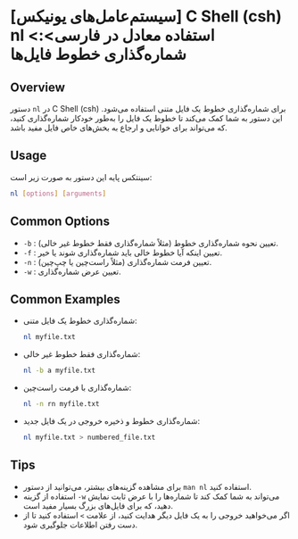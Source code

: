 # [سیستم‌عامل‌های یونیکس] C Shell (csh) nl <استفاده معادل در فارسی>: شماره‌گذاری خطوط فایل‌ها

## Overview
دستور `nl` در C Shell (csh) برای شماره‌گذاری خطوط یک فایل متنی استفاده می‌شود. این دستور به شما کمک می‌کند تا خطوط یک فایل را به‌طور خودکار شماره‌گذاری کنید، که می‌تواند برای خوانایی و ارجاع به بخش‌های خاص فایل مفید باشد.

## Usage
سینتکس پایه این دستور به صورت زیر است:

```bash
nl [options] [arguments]
```

## Common Options
- `-b` : تعیین نحوه شماره‌گذاری خطوط (مثلاً شماره‌گذاری فقط خطوط غیر خالی).
- `-f` : تعیین اینکه آیا خطوط خالی باید شماره‌گذاری شوند یا خیر.
- `-n` : تعیین فرمت شماره‌گذاری (مثلاً راست‌چین یا چپ‌چین).
- `-w` : تعیین عرض شماره‌گذاری.

## Common Examples
- شماره‌گذاری خطوط یک فایل متنی:
  ```bash
  nl myfile.txt
  ```

- شماره‌گذاری فقط خطوط غیر خالی:
  ```bash
  nl -b a myfile.txt
  ```

- شماره‌گذاری با فرمت راست‌چین:
  ```bash
  nl -n rn myfile.txt
  ```

- شماره‌گذاری خطوط و ذخیره خروجی در یک فایل جدید:
  ```bash
  nl myfile.txt > numbered_file.txt
  ```

## Tips
- برای مشاهده گزینه‌های بیشتر، می‌توانید از دستور `man nl` استفاده کنید.
- استفاده از گزینه `-w` می‌تواند به شما کمک کند تا شماره‌ها را با عرض ثابت نمایش دهید، که برای فایل‌های بزرگ بسیار مفید است.
- اگر می‌خواهید خروجی را به یک فایل دیگر هدایت کنید، از علامت `>` استفاده کنید تا از دست رفتن اطلاعات جلوگیری شود.